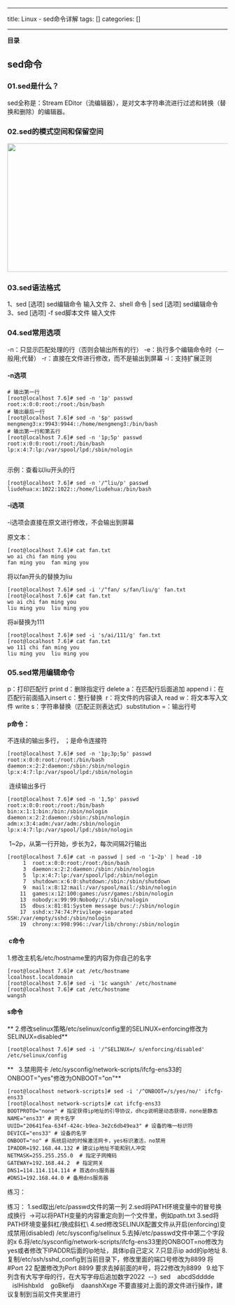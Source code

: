 
--- 
title:  Linux - sed命令详解 
tags: []
categories: [] 

---
**目录**



























## sed命令

### 01.sed是什么？

sed全称是：Stream EDitor（流编辑器），是对文本字符串流进行过滤和转换（替换和删除）的编辑器。

### 02.sed的模式空间和保留空间

<img alt="" height="294" src="https://img-blog.csdnimg.cn/3e013eaf811c40878dd410dac1270c6d.png" width="638">

### 03.sed语法格式

>  
 1、sed [选项] sed编辑命令 输入文件 2、shell 命令 | sed [选项] sed编辑命令 3、sed [选项] -f sed脚本文件 输入文件 


### 04.sed常用选项

>  
 -n：只显示匹配处理的行（否则会输出所有的行） 
 -e：执行多个编辑命令时（一般用;代替） 
 -r：直接在文件进行修改，而不是输出到屏幕 
 -i：支持扩展正则 


#### -n选项

```
# 输出第一行
[root@localhost 7.6]# sed -n '1p' passwd 
root:x:0:0:root:/root:/bin/bash
# 输出最后一行
[root@localhost 7.6]# sed -n '$p' passwd 
mengmeng3:x:9943:9944::/home/mengmeng3:/bin/bash
# 输出第一行和第五行
[root@localhost 7.6]# sed -n '1p;5p' passwd 
root:x:0:0:root:/root:/bin/bash
lp:x:4:7:lp:/var/spool/lpd:/sbin/nologin


```

示例：查看以liu开头的行

```
[root@localhost 7.6]# sed -n '/^liu/p' passwd 
liudehua:x:1022:1022::/home/liudehua:/bin/bash

```

#### -i选项

-i选项会直接在原文进行修改，不会输出到屏幕

原文本：

```
[root@localhost 7.6]# cat fan.txt
wo ai chi fan ming you
fan ming you  fan ming you

```

将以fan开头的替换为liu

```
[root@localhost 7.6]# sed -i '/^fan/ s/fan/liu/g' fan.txt 
[root@localhost 7.6]# cat fan.txt 
wo ai chi fan ming you
liu ming you  liu ming you

```

将ai替换为111

```
[root@localhost 7.6]# sed -i 's/ai/111/g' fan.txt 
[root@localhost 7.6]# cat fan.txt 
wo 111 chi fan ming you
liu ming you  liu ming you

```

### 05.sed常用编辑命令

>  
 p：打印匹配行 print 
 d：删除指定行 delete 
 a：在匹配行后面追加 append 
 i：在匹配行前面插入insert 
 c：整行替换 
  r：将文件的内容读入 read 
 w：将文本写入文件 write 
 s：字符串替换（匹配正则表达式）substitution 
 =：输出行号 


#### p命令：

不连续的输出多行， ；是命令连接符

```
[root@localhost 7.6]# sed -n '1p;3p;5p' passwd 
root:x:0:0:root:/root:/bin/bash
daemon:x:2:2:daemon:/sbin:/sbin/nologin
lp:x:4:7:lp:/var/spool/lpd:/sbin/nologin

```

 连续输出多行

```
[root@localhost 7.6]# sed -n '1,5p' passwd 
root:x:0:0:root:/root:/bin/bash
bin:x:1:1:bin:/bin:/sbin/nologin
daemon:x:2:2:daemon:/sbin:/sbin/nologin
adm:x:3:4:adm:/var/adm:/sbin/nologin
lp:x:4:7:lp:/var/spool/lpd:/sbin/nologin

```

 1~2p，从第一行开始，步长为2，每次间隔2行输出

```
[root@localhost 7.6]# cat -n passwd | sed -n '1~2p' | head -10
     1	root:x:0:0:root:/root:/bin/bash
     3	daemon:x:2:2:daemon:/sbin:/sbin/nologin
     5	lp:x:4:7:lp:/var/spool/lpd:/sbin/nologin
     7	shutdown:x:6:0:shutdown:/sbin:/sbin/shutdown
     9	mail:x:8:12:mail:/var/spool/mail:/sbin/nologin
    11	games:x:12:100:games:/usr/games:/sbin/nologin
    13	nobody:x:99:99:Nobody:/:/sbin/nologin
    15	dbus:x:81:81:System message bus:/:/sbin/nologin
    17	sshd:x:74:74:Privilege-separated SSH:/var/empty/sshd:/sbin/nologin
    19	chrony:x:998:996::/var/lib/chrony:/sbin/nologin

```

####  c命令

1.修改主机名/etc/hostname里的内容为你自己的名字

```
[root@localhost 7.6]# cat /etc/hostname 
lcoalhost.localdomain
[root@localhost 7.6]# sed -i '1c wangsh' /etc/hostname
[root@localhost 7.6]# cat /etc/hostname 
wangsh

```

#### s命令

** 2.修改selinux策略/etc/selinux/config里的SELINUX=enforcing修改为SELINUX=disabled**

```
[root@localhost 7.6]# sed -i '/^SELINUX=/ s/enforcing/disabled' /etc/selinux/config

```

**   3.禁用网卡 /etc/sysconfig/network-scripts/ifcfg-ens33的ONBOOT="yes"修改为ONBOOT="on"**

```
[root@localhost network-scripts]# sed -i '/^ONBOOT=/s/yes/no/' ifcfg-ens33 
[root@localhost network-scripts]# cat ifcfg-ens33 
BOOTPROTO="none" # 指定获得ip地址的引导协议，dhcp说明是动态获得，none是静态
NAME="ens33" # 网卡名字
UUID="20641fea-634f-424c-b9ea-3e2c6db49ea3" # 设备的唯一标识符
DEVICE="ens33" # 设备的名字
ONBOOT="no" # 系统启动的时候激活网卡，yes标识激活，no禁用
IPADDR=192.168.44.132 # 建议ip地址不能和别人冲突
NETMASK=255.255.255.0  # 指定子网掩码
GATEWAY=192.168.44.2  # 指定网关
DNS1=114.114.114.114 # 首选dns服务器
#DNS1=192.168.44.0 # 备用dns服务器

```

练习：

练习： 1.sed取出/etc/passwd文件的第一列 2.sed将PATH环境变量中的冒号换成换行  -&gt;可以将PATH变量的内容重定向到一个文件里，例如path.txt 3.sed将PATH环境变量斜杠/换成斜杠\ 4.sed修改SELINUX配置文件从开启(enforcing)变成禁用(disabled) /etc/sysconfig/selinux 5.去掉/etc/passwd文件中第二个字段的x 6.将/etc/sysconfig/network-scripts/ifcfg-ens33里的ONBOOT=no修改为yes或者修改下IPADDR后面的ip地址，具体ip自己定义 7.只显示ip add的ip地址 8.复制/etc/ssh/sshd_config到当前目录下，修改里面的端口号修改为8899 将#Port 22 配置修改为Port 8899 要求去掉前面的#号，将22修改为8899   9.给下列含有大写字母的行，在大写字母后追加数字2022  --》sed    abcdSdddde    islHishbxld    goBkefji    daanshXxge 不要直接对上面的源文件进行操作，建议复制到当前文件夹里进行  



 
